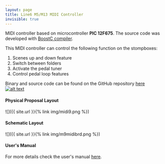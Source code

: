 ```yaml
---
layout: page
title: Line6 M5/M13 MIDI Controller 
invisible: true
---
```


MIDI controller based on microcontroller **PIC 12F675**. The source code was developed with [BoostC compiler](http://www.sourceboost.com/Products/BoostC/Overview.html).

This MIDI controller can control the following function on the stompboxes:

1. Scenes up and down feature
2. Switch between folders
3. Activate the pedal tuner
4. Control pedal loop features

Binary and source code can be found on the GitHub repository [here][1] [![alt text][1.1]][1]

[1]: http://www.github.com/vandersonpc/m9midi
[1.1]: http://i.imgur.com/0o48UoR.png (github icon with padding)

#### Physical Proposal Layout

![]({{ site.url }}{% link img/midi9.png %})

#### Schematic Layout

![]({{ site.url }}{% link img/m9midibrd.png %})

#### User's Manual

For more details check the user's manual [here](files/m9_midi_manual.pdf).